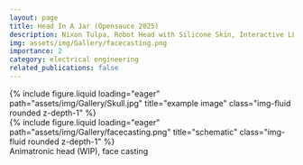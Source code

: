 ```yaml
---
layout: page
title: Head In A Jar (Opensauce 2025)
description: Nixon Tulpa, Robot Head with Silicone Skin, Interactive LLM with Knowledge Graph Integration
img: assets/img/Gallery/facecasting.png
importance: 2
category: electrical engineering
related_publications: false
---
```


<div class="row">
    <div class="col-sm mt-2 mt-md-0">
        {% include figure.liquid loading="eager" path="assets/img/Gallery/Skull.jpg" title="example image" class="img-fluid rounded z-depth-1" %}
    </div>
    <div class="col-sm mt-2 mt-md-0">
        {% include figure.liquid loading="eager" path="assets/img/Gallery/facecasting.png" title="schematic" class="img-fluid rounded z-depth-1" %}
    </div>
</div>
<div class="caption">
    Animatronic head (WIP), face casting
